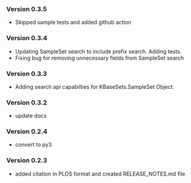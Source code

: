### Version 0.3.5
- Skipped sample tests and added github action

### Version 0.3.4
- Updating SampleSet search to include prefix search. Adding tests.
- Fixing bug for removing unnecessary fields from SampleSet search

### Version 0.3.3
- Adding search api capabilties for KBaseSets.SampleSet Object.

### Version 0.3.2
- update docs

### Version 0.2.4
- convert to py3

### Version 0.2.3
- added citation in PLOS format and created RELEASE_NOTES.md file
